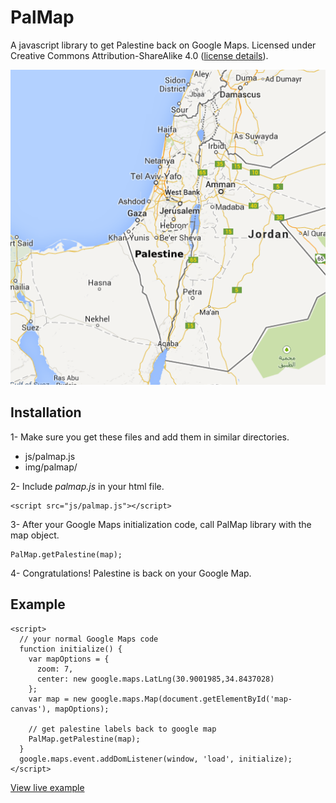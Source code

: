 PalMap
=========

A javascript library to get Palestine back on Google Maps. Licensed under Creative Commons Attribution-ShareAlike 4.0 ([license details]).

[![PalMap Example](https://raw.githubusercontent.com/MahmoudAdly/palmap/master/img/example.png)](http://palmap.thaghra.com/)

Installation
--------------
1- Make sure you get these files and add them in similar directories.
* js/palmap.js
* img/palmap/

2- Include *palmap.js* in your html file.
```
<script src="js/palmap.js"></script>
```

3- After your Google Maps initialization code, call PalMap library with the map object.
```
PalMap.getPalestine(map);
```

4- Congratulations! Palestine is back on your Google Map.

Example
----------
```
<script>
  // your normal Google Maps code
  function initialize() {
    var mapOptions = {
      zoom: 7,
      center: new google.maps.LatLng(30.9001985,34.8437028)
    };
    var map = new google.maps.Map(document.getElementById('map-canvas'), mapOptions);

    // get palestine labels back to google map
    PalMap.getPalestine(map);
  }
  google.maps.event.addDomListener(window, 'load', initialize);
</script>
```
[View live example]

[license details]: http://creativecommons.org/licenses/by-sa/4.0/
[View live example]: http://palmap.thaghra.com/
